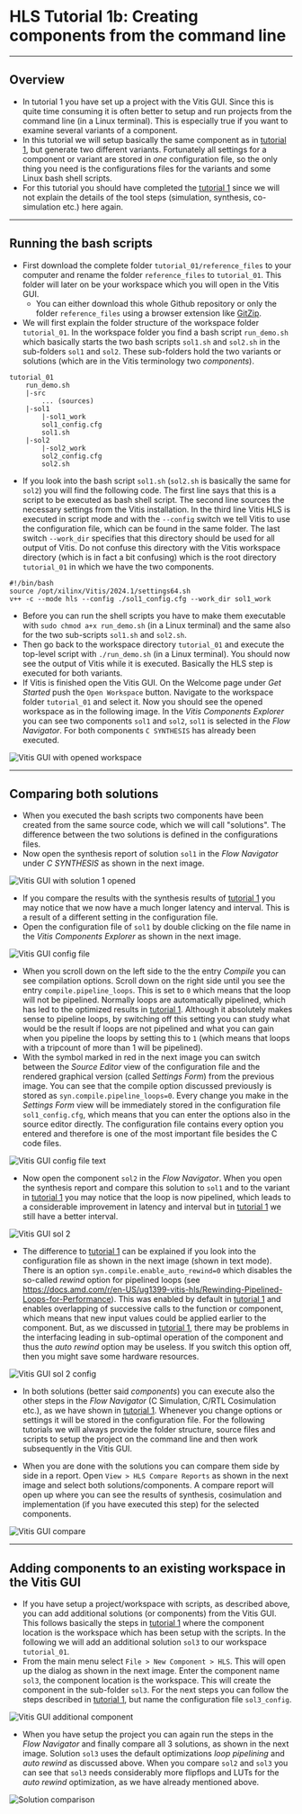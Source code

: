 # HLS Tutorial 1b: Creating components from the command line

---
## Overview
* In tutorial 1 you have set up a project with the Vitis GUI. Since this is quite time consuming it is often better to setup and run projects from the command line (in a Linux terminal). This is especially true if you want to examine several variants of a component. 
* In this tutorial we will setup basically the same component as in [tutorial 1](tutorial_01.md), but generate two different variants. Fortunately all settings for a component or variant are stored in _one_ configuration file, so the only thing you need is the configurations files for the variants and some Linux bash shell scripts.
* For this tutorial you should have completed the [tutorial 1](tutorial_01.md) since we will not explain the details of the tool steps (simulation, synthesis, co-simulation etc.) here again.

---
## Running the bash scripts
* First download the complete folder `tutorial_01/reference_files` to your computer and rename the folder `reference_files` to `tutorial_01`. This folder will later on be your workspace which you will open in the Vitis GUI.
  * You can either download this whole Github repository or only the folder `reference_files` using a browser extension like [GitZip](https://gitzip.org).
* We will first explain the folder structure of the workspace folder `tutorial_01`. In the workspace folder you find a bash script `run_demo.sh` which basically starts the two bash scripts `sol1.sh` and `sol2.sh` in the sub-folders `sol1` and `sol2`. These sub-folders hold the two variants or solutions (which are in the Vitis terminology two _components_).

```
tutorial_01
    run_demo.sh
	|-src
        ... (sources)
	|-sol1
		|-sol1_work
		sol1_config.cfg
        sol1.sh
	|-sol2
		|-sol2_work
		sol2_config.cfg
        sol2.sh
```
* If you look into the bash script `sol1.sh` (`sol2.sh` is basically the same for `sol2`) you will find the following code. The first line says that this is a script to be executed as bash shell script. The second line sources the necessary settings from the Vitis installation. In the third line Vitis HLS is executed in script mode and with the `--config` switch we tell Vitis to use the configuration file, which can be found in the same folder. The last switch `--work_dir` specifies that this directory should be used for all output of Vitis. Do not confuse this directory with the Vitis workspace directory (which is in fact a bit confusing) which is the root directory `tutorial_01` in which we have the two components. 
 
```
#!/bin/bash
source /opt/xilinx/Vitis/2024.1/settings64.sh
v++ -c --mode hls --config ./sol1_config.cfg --work_dir sol1_work
```

* Before you can run the shell scripts you have to make them executable with `sudo chmod a+x run_demo.sh` (in a Linux terminal) and the same also for the two sub-scripts `sol1.sh` and `sol2.sh`.
* Then go back to the workspace directory `tutorial_01` and execute the top-level script with `./run_demo.sh` (in a Linux terminal). You should now see the output of Vitis while it is executed. Basically the HLS step is executed for both variants.
* If Vitis is finished open the Vitis GUI. On the Welcome page under _Get Started_ push the `Open Workspace` button. Navigate to the workspace folder `tutorial_01` and select it. Now you should see the opened workspace as in the following image. In the _Vitis Components Explorer_ you can see two components `sol1` and `sol2`, `sol1` is selected in the _Flow Navigator_. For both components `C SYNTHESIS` has already been executed. 

![Vitis GUI with opened workspace](images/hls_30.png)
 
---
## Comparing both solutions
* When you executed the bash scripts two components have been created from the same source code, which we will call "solutions". The difference between the two solutions is defined in the configurations files. 
* Now open the synthesis report of solution `sol1` in the _Flow Navigator_ under _C SYNTHESIS_ as shown in the next image. 

![Vitis GUI with solution 1 opened](images/hls_31.png)

* If you compare the results with the synthesis results of [tutorial 1](tutorial_01.md#c-synthesis) you may notice that we now have a much longer latency and interval. This is a result of a different setting in the configuration file. 
* Open the configuration file of `sol1` by double clicking on the file name in the _Vitis Components Explorer_ as shown in the next image. 

![Vitis GUI config file](images/hls_32.png)

* When you scroll down on the left side to the the entry _Compile_ you can see compilation options. Scroll down on the right side until you see the entry `compile.pipeline_loops`. This is set to `0` which means that the loop will not be pipelined. Normally loops are automatically pipelined, which has led to the optimized results in [tutorial 1](tutorial_01.md#c-synthesis). Although it absolutely makes sense to pipeline loops, by switching off this setting you can study what would be the result if loops are not pipelined and what you can gain when you pipeline the loops by setting this to `1` (which means that loops with a tripcount of more than 1 will be pipelined).
* With the symbol marked in red in the next image you can switch between the _Source Editor_ view of the configuration file and the rendered graphical version (called _Settings Form_) from the previous image. You can see that the compile option discussed previously is stored as `syn.compile.pipeline_loops=0`. Every change you make in the _Settings Form_ view will be immediately stored in the configuration file `sol1_config.cfg`, which means that you can enter the options also in the source editor directly. The configuration file contains every option you entered and therefore is one of the most important file besides the C code files.  

![Vitis GUI config file text](images/hls_33.png)

* Now open the component `sol2` in the _Flow Navigator_. When you open the synthesis report and compare this solution to `sol1` and to the variant in [tutorial 1](tutorial_01.md#c-synthesis) you may notice that the loop is now pipelined, which leads to a considerable improvement in latency and interval but in [tutorial 1](tutorial_01.md#c-synthesis) we still have a better interval.  

![Vitis GUI sol 2](images/hls_34.png)

* The difference to [tutorial 1](tutorial_01.md#c-synthesis) can be explained if you look into the configuration file as shown in the next image (shown in text mode). There is an option `syn.compile.enable_auto_rewind=0` which disables the so-called _rewind_ option for pipelined loops (see https://docs.amd.com/r/en-US/ug1399-vitis-hls/Rewinding-Pipelined-Loops-for-Performance). This was enabled by default in [tutorial 1](tutorial_01.md#c-synthesis) and enables overlapping of successive calls to the function or component, which means that new input values could be applied earlier to the component. But, as we discussed in [tutorial 1](tutorial_01.md#crtl-cosimulation), there may be problems in the interfacing leading in sub-optimal operation of the component and thus the _auto rewind_ option may be useless. If you switch this option off, then you might save some hardware resources.

![Vitis GUI sol 2 config](images/hls_35.png)

* In both solutions (better said _components_) you can execute also the other steps in the _Flow Navigator_ (C Simulation, C/RTL Cosimulation etc.), as we have shown in [tutorial 1](tutorial_01.md). Whenever you change options or settings it will be stored in the configuration file. For the following tutorials we will always provide the folder structure, source files and scripts to setup the project on the command line and then work subsequently in the Vitis GUI.

* When you are done with the solutions you can compare them side by side in a report. Open `View > HLS Compare Reports` as shown in the next image and select both solutions/components. A compare report will open up where you can see the results of synthesis, cosimulation and implementation (if you have executed this step) for the selected components.

![Vitis GUI compare](images/hls_36.png)


---
## Adding components to an existing workspace in the Vitis GUI
* If you have setup a project/workspace with scripts, as described above, you can add additional solutions (or components) from the Vitis GUI. This follows basically the steps in [tutorial 1](tutorial_01.md#creating-a-hls-component) where the component location is the workspace which has been setup with the scripts. In the following we will add an additional solution `sol3` to our workspace `tutorial_01`.
* From the main menu select `File > New Component > HLS`.  This will open up the dialog as shown in the next image. Enter the component name `sol3`, the component location is the workspace. This will create the component in the sub-folder `sol3`. For the next steps you can follow the steps described in [tutorial 1](tutorial_01.md#creating-a-hls-component), but name the configuration file `sol3_config`.

![Vitis GUI additional component](images/hls_37.png)

* When you have setup the project you can again run the steps in the _Flow Navigator_ and finally compare all 3 solutions, as shown in the next image. Solution `sol3` uses the default optimizations _loop pipelining_ and _auto rewind_ as discussed above. When you compare `sol2` and `sol3` you can see that `sol3` needs considerably more flipflops and LUTs for the _auto rewind_ optimization, as we have already mentioned above. 

![Solution comparison](images/hls_38.png)
